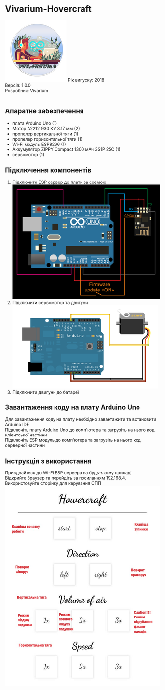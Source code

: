 # Vivarium-Hovercraft
<img src="logo.png" height=200 width=200/>
Рік випуску: 2018<br/>
Версія: 1.0.0<br/>
Розробник: Vivarium<br/>
<br/>

## Апаратне забезпечення
<ul>
  <li>плата Arduino Uno (1)</li>
  <li>Мотор A2212 930 KV 3.17 мм (2)</li>
  <li>пропелер вертикальної тяги (1)</li>
  <li>пропелер горизонтальної тяги (1)</li>
  <li>Wi-Fi модуль ESP8266 (1)</li>
  <li>Аккумулятор ZIPPY Compact 1300 мАч 3S1P 25С (1)</li>
  <li>сервомотор (1)</li>
</ul>

## Підключення компонентів
<ol>
  <li>Підключити ESP сервер до плати за схемою<br/><img src="server.png"/></li>
  <li>Підключити сервомотор та двигуни<br/><img src="motor.png"/></li>
  <li>Підключити двигуни до батареї<br/></li>
</ol>

## Завантаження коду на плату Arduino Uno
Для завантаження коду на плату необхідно завантажити та встановити Arduino IDE<br/>
Підключіть плату Arduino Uno до комп'ютера та загрузіть на нього код клієнтської частини<br/>
Підключіть ESP модуль до комп'ютера та загрузіть на нього код серверної частини<br/>

## Інструкція з використання
Приєднайтеся до Wi-Fi ESP сервера на будь-якому приладі<br/>
Відкрийте браузер та перейдіть за посиланням 192.168.4.<br/>
Використовуйте сторінку для керування СПП<br/>
<img src="manual.jpg"/>
